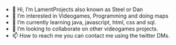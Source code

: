 - 👋 Hi, I’m LamentProjects also known as Steel or Dan
- 👀 I’m interested in Videogames, Programming and doing maps
- 🌱 I’m currently learning java, javascript, html, css and sql.
- 💞️ I’m looking to collaborate on other videogames projects.
- 📫 How to reach me you can contact me using the twitter DMs.

<!---
LamentProjects is a ✨ special ✨ repository because its `README.md` (this file) appears on your GitHub profile.
You can click the Preview link to take a look at your changes.
--->
